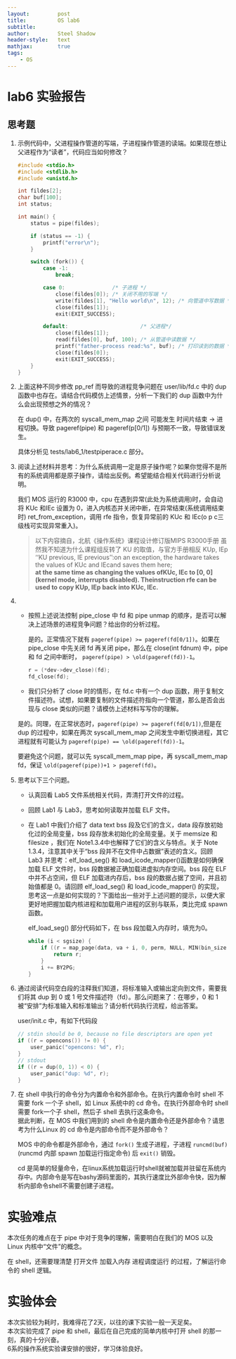 ```yaml
---
layout:         post
title:          OS lab6
subtitle:
author:         Steel Shadow
header-style:   text
mathjax:        true
tags:
    - OS
---
```

# lab6 实验报告

## 思考题

1. 示例代码中，父进程操作管道的写端，子进程操作管道的读端。如果现在想让父进程作为“读者”，代码应当如何修改？

    ```c
    #include <stdio.h>
    #include <stdlib.h>
    #include <unistd.h>

    int fildes[2];
    char buf[100];
    int status;

    int main() {
        status = pipe(fildes);

        if (status == -1) {
            printf("error\n");
        }

        switch (fork()) {
            case -1:
                break;

            case 0:               /* 子进程 */
                close(fildes[0]); /* 关闭不用的写端 */
                write(fildes[1], "Hello world\n", 12); /* 向管道中写数据 */
                close(fildes[1]); 
                exit(EXIT_SUCCESS);

            default:                       /* 父进程*/
                close(fildes[1]);         
                read(fildes[0], buf, 100); /* 从管道中读数据 */
                printf("father-process read:%s", buf); /* 打印读到的数据 */
                close(fildes[0]); 
                exit(EXIT_SUCCESS);
        }
    }
    ```

2. 上面这种不同步修改 pp_ref 而导致的进程竞争问题在 user/lib/fd.c 中的 dup 函数中也存在。请结合代码模仿上述情景，分析一下我们的 dup 函数中为什么会出现预想之外的情况？

    在 dup() 中，在两次的 syscall_mem_map 之间 可能发生 时间片结束 -> 进程切换。导致 pageref(pipe) 和 pageref(p\[0/1\]) 与预期不一致，导致错误发生。

    具体分析见 tests/lab6_1/testpiperace.c 部分。

3. 阅读上述材料并思考：为什么系统调用一定是原子操作呢？如果你觉得不是所有的系统调用都是原子操作，请给出反例。希望能结合相关代码进行分析说明。

    我们 MOS 运行的 R3000 中，cpu 在遇到异常(此处为系统调用)时，会自动将 KUc 和IEc 设置为 0，进入内核态并关闭中断，在异常结束(系统调用结束时) ret_from_exception，调用 rfe 指令，恢复异常前的 KUc 和 IEc(o p c三级栈可实现异常重入)。

    > 以下内容摘自，北航《操作系统》课程设计修订版MIPS R3000手册
    虽然我不知道为什么课程组反转了 KU 的取值，与官方手册相反
    KUp, IEp ‘‘KU previous, IE previous’’:on an exception, the hardware takes the values of KUc and IEcand saves them here;  
    **at the same time as changing the values ofKUc, IEc to [0, 0] (kernel mode, interrupts disabled). Theinstruction rfe can be used to copy KUp, IEp back into KUc, IEc.**

4. + 按照上述说法控制 pipe_close 中 fd 和 pipe unmap 的顺序，是否可以解决上述场景的进程竞争问题？给出你的分析过程。

        是的。正常情况下就有 `pageref(pipe) >= pageref(fd[0/1])`。如果在 pipe_close 中先关闭 fd 再关闭 pipe，那么在 close(int fdnum) 中，pipe 和 fd 之间中断时， `pageref(pipe) > \old(pageref(fd))-1`。

        ```c
        r = (*dev->dev_close)(fd);
        fd_close(fd);
        ```

    + 我们只分析了 close 时的情形，在 fd.c 中有一个 dup 函数，用于复制文件描述符。试想，如果要复制的文件描述符指向一个管道，那么是否会出现与 close 类似的问题？请模仿上述材料写写你的理解。

    是的。同理，在正常状态时，`pageref(pipe) >= pageref(fd[0/1])`,但是在 dup 的过程中，如果在两次 syscall_mem_map 之间发生中断切换进程，其它进程就有可能认为 `pageref(pipe) == \old(pageref(fd))-1`。

    要避免这个问题，就可以先 syscall_mem_map pipe，再 syscall_mem_map fd，保证 `\old(pageref(pipe))+1 > pageref(fd)`。

5. 思考以下三个问题。

   + 认真回看 Lab5 文件系统相关代码，弄清打开文件的过程。
   + 回顾 Lab1 与 Lab3，思考如何读取并加载 ELF 文件。
   + 在 Lab1 中我们介绍了 data text bss 段及它们的含义，data 段存放初始化过的全局变量，bss 段存放未初始化的全局变量。关于 memsize 和 filesize ，我们在 Note1.3.4中也解释了它们的含义与特点。关于 Note 1.3.4，注意其中关于“bss 段并不在文件中占数据”表述的含义。回顾 Lab3 并思考：elf_load_seg() 和 load_icode_mapper()函数是如何确保加载 ELF 文件时，bss 段数据被正确加载进虚拟内存空间。bss 段在 ELF 中并不占空间，但 ELF 加载进内存后，bss 段的数据占据了空间，并且初始值都是 0。请回顾 elf_load_seg() 和 load_icode_mapper() 的实现，思考这一点是如何实现的？下面给出一些对于上述问题的提示，以便大家更好地把握加载内核进程和加载用户进程的区别与联系，类比完成 spawn 函数。

      elf_load_seg() 部分代码如下，在 bss 段加载入内存时，填充为0。

        ```c
        while (i < sgsize) {
            if ((r = map_page(data, va + i, 0, perm, NULL, MIN(bin_size - i, BY2PG))) != 0) {
                return r;
            }
            i += BY2PG;
        }
        ```

6. 通过阅读代码空白段的注释我们知道，将标准输入或输出定向到文件，需要我们将其 dup 到 0 或 1 号文件描述符（fd）。那么问题来了：在哪步，0 和 1 被“安排”为标准输入和标准输出？请分析代码执行流程，给出答案。

    user/init.c 中，有如下代码段

    ```c
    // stdin should be 0, because no file descriptors are open yet
    if ((r = opencons()) != 0) {
        user_panic("opencons: %d", r);
    }
    // stdout
    if ((r = dup(0, 1)) < 0) {
        user_panic("dup: %d", r);
    }
    ```

7. 在 shell 中执行的命令分为内置命令和外部命令。在执行内置命令时 shell 不需要 fork 一个子 shell，如 Linux 系统中的 cd 命令。在执行外部命令时 shell 需要 fork一个子 shell，然后子 shell 去执行这条命令。  
据此判断，在 MOS 中我们用到的 shell 命令是内置命令还是外部命令？请思考为什么Linux 的 cd 命令是内部命令而不是外部命令？

    MOS 中的命令都是外部命令，通过 `fork()` 生成子进程，子进程 `runcmd(buf)` (runcmd 内部 spawn 加载运行指定命令) 后 `exit()` 销毁。  

    cd 是简单的轻量命令，在linux系统加载运行时shell就被加载并驻留在系统内存中。内部命令是写在bashy源码里面的，其执行速度比外部命令快，因为解析内部命令shell不需要创建子进程。

# 实验难点

本次任务的难点在于 pipe 中对于竞争的理解，需要明白在我们的 MOS 以及 Linux 内核中“文件”的概念。

在 shell，还需要理清楚 打开文件 加载入内存 进程调度运行 的过程，了解运行命令的 shell 逻辑。

# 实验体会

本次实验较为耗时，我难得花了2天，以往的课下实验一般一天足矣。  
本次实验完成了 pipe 和 shell，最后在自己完成的简单内核中打开 shell 的那一刻，真的十分兴奋。  
6系的操作系统实验课安排的很好，学习体验良好。  
